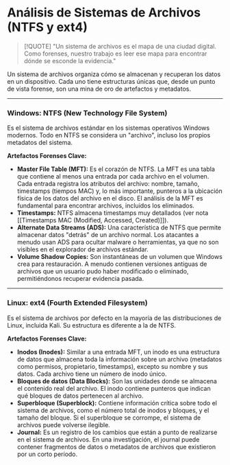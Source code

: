 # Análisis de Sistemas de Archivos (NTFS y ext4)

> [!QUOTE] "Un sistema de archivos es el mapa de una ciudad digital. Como forenses, nuestro trabajo es leer ese mapa para encontrar dónde se esconde la evidencia."

Un sistema de archivos organiza cómo se almacenan y recuperan los datos en un dispositivo. Cada uno tiene estructuras únicas que, desde un punto de vista forense, son una mina de oro de artefactos y metadatos.

---

### Windows: NTFS (New Technology File System)

Es el sistema de archivos estándar en los sistemas operativos Windows modernos. Todo en NTFS se considera un "archivo", incluso los propios metadatos del sistema.

**Artefactos Forenses Clave:**
-   **Master File Table (MFT):** Es el corazón de NTFS. La MFT es una tabla que contiene al menos una entrada por cada archivo en el volumen. Cada entrada registra los atributos del archivo: nombre, tamaño, timestamps (tiempos MAC) y, lo más importante, punteros a la ubicación física de los datos del archivo en el disco. El análisis de la MFT es fundamental para encontrar archivos, incluidos los eliminados.
-   **Timestamps:** NTFS almacena timestamps muy detallados (ver nota [[Timestamps MAC (Modified, Accessed, Created)]]).
-   **Alternate Data Streams (ADS):** Una característica de NTFS que permite almacenar datos "detrás" de un archivo normal. Los atacantes a menudo usan ADS para ocultar malware o herramientas, ya que no son visibles en el explorador de archivos estándar.
-   **Volume Shadow Copies:** Son instantáneas de un volumen que Windows crea para restauración. A menudo contienen versiones antiguas de archivos que un usuario pudo haber modificado o eliminado, permitiéndonos recuperar evidencia pasada.

---

### Linux: ext4 (Fourth Extended Filesystem)

Es el sistema de archivos por defecto en la mayoría de las distribuciones de Linux, incluida Kali. Su estructura es diferente a la de NTFS.

**Artefactos Forenses Clave:**
-   **Inodos (Inodes):** Similar a una entrada MFT, un inodo es una estructura de datos que almacena toda la información sobre un archivo (metadatos como permisos, propietario, timestamps), excepto su nombre y sus datos. Cada archivo tiene un número de inodo único.
-   **Bloques de datos (Data Blocks):** Son las unidades donde se almacena el contenido real del archivo. El inodo contiene punteros que indican qué bloques de datos pertenecen al archivo.
-   **Superbloque (Superblock):** Contiene información crítica sobre todo el sistema de archivos, como el número total de inodos y bloques, y el tamaño del bloque. Si el superbloque se corrompe, el sistema de archivos puede volverse ilegible.
-   **Journal:** Es un registro de los cambios que están a punto de realizarse en el sistema de archivos. En una investigación, el journal puede contener fragmentos de datos o metadatos de archivos que existieron por un corto período.